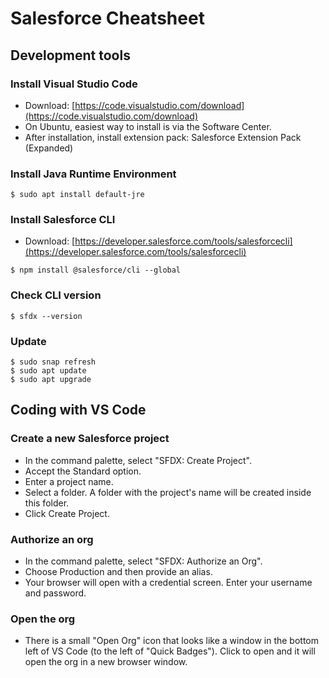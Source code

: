 
# Salesforce Cheatsheet

## Development tools

### Install Visual Studio Code

- Download: [https://code.visualstudio.com/download](https://code.visualstudio.com/download)
- On Ubuntu, easiest way to install is via the Software Center.
- After installation, install extension pack: Salesforce Extension Pack (Expanded)

### Install Java Runtime Environment

`$ sudo apt install default-jre`

### Install Salesforce CLI

- Download: [https://developer.salesforce.com/tools/salesforcecli](https://developer.salesforce.com/tools/salesforcecli)

 `$ npm install @salesforce/cli --global`

### Check CLI version

`$ sfdx --version`
  
### Update 

`$ sudo snap refresh`  
`$ sudo apt update`  
`$ sudo apt upgrade`  

## Coding with VS Code

### Create a new Salesforce project

- In the command palette, select "SFDX: Create Project".
- Accept the Standard option.
- Enter a project name.
- Select a folder. A folder with the project's name will be created inside this folder.
- Click Create Project.

### Authorize an org

- In the command palette, select "SFDX: Authorize an Org".
- Choose Production and then provide an alias.
- Your browser will open with a credential screen. Enter your username and password.

### Open the org

- There is a small "Open Org" icon that looks like a window in the bottom left of VS Code (to the left of "Quick Badges"). Click to open and it will open the org in a new browser window.
